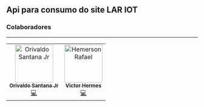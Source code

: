 ## Api para consumo do site LAR IOT

### Colaboradores
<hr>
<table>
  <tr>
    <td align="center">
      <a href="https://github.com/orivaldosantana">
        <img src="https://avatars3.githubusercontent.com/u/19957124?s=400&v=4" width="100px;" alt="Orivaldo Santana Jr"/>
        <br />
        <sub><b>Orivaldo Santana Jr</b></sub>
      </a><br />
      <a href="https://github.com/Natalnet/lop-front-end/commits?author=orivaldosantana" title="Code">💻</a>
    </td> 
    <td align="center">
      <a href="https://github.com/VictorHAS">
        <img src="https://avatars1.githubusercontent.com/u/32372238?s=460&v=4" width="100px;" alt="Hemerson Rafael"/>
        <br />
        <sub><b>Victor Hermes </b></sub>
      </a><br />
      <a href="https://github.com/Natalnet/lop-front-end/commits?author=VictorHAS" title="Code">💻</a>
    </td>

  </tr>
</table>
